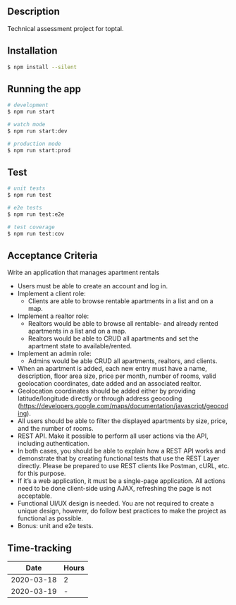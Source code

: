 ## Description

Technical assessment project for toptal.

## Installation

```bash
$ npm install --silent
```

## Running the app

```bash
# development
$ npm run start

# watch mode
$ npm run start:dev

# production mode
$ npm run start:prod
```

## Test

```bash
# unit tests
$ npm run test

# e2e tests
$ npm run test:e2e

# test coverage
$ npm run test:cov
```

## Acceptance Criteria

Write an application that manages apartment rentals

* Users must be able to create an account and log in.
* Implement a client role:
  * Clients are able to browse rentable apartments in a list and on a map.
* Implement a realtor role:
  * Realtors would be able to browse all rentable- and already rented apartments in a list and on a map.
  * Realtors would be able to CRUD all apartments and set the apartment state to available/rented.
* Implement an admin role:
  * Admins would be able CRUD all apartments, realtors, and clients.
* When an apartment is added, each new entry must have a name, description, floor area size, price per month, number of rooms, valid geolocation coordinates, date added and an associated realtor.
* Geolocation coordinates should be added either by providing latitude/longitude directly or through address geocoding (https://developers.google.com/maps/documentation/javascript/geocoding).
* All users should be able to filter the displayed apartments by size, price, and the number of rooms.
* REST API. Make it possible to perform all user actions via the API, including authentication.
* In both cases, you should be able to explain how a REST API works and demonstrate that by creating functional tests that use the REST Layer directly. Please be prepared to use REST clients like Postman, cURL, etc. for this purpose.
* If it’s a web application, it must be a single-page application. All actions need to be done client-side using AJAX, refreshing the page is not acceptable.
* Functional UI/UX design is needed. You are not required to create a unique design, however, do follow best practices to make the project as functional as possible.
* Bonus: unit and e2e tests.

## Time-tracking
|   Date   | Hours |
|   ---    | ---   |
|2020-03-18|   2   |
|2020-03-19|   -   |
